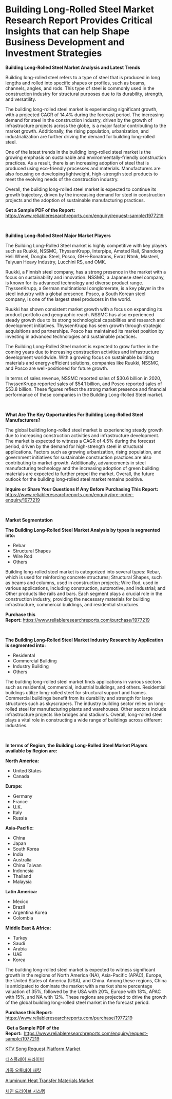 <p><h1>Building Long-Rolled Steel Market Research Report Provides Critical Insights that can help Shape Business Development and Investment Strategies</h1></p><p><strong>Building Long-Rolled Steel Market Analysis and Latest Trends</strong></p>
<p><p>Building long-rolled steel refers to a type of steel that is produced in long lengths and rolled into specific shapes or profiles, such as beams, channels, angles, and rods. This type of steel is commonly used in the construction industry for structural purposes due to its durability, strength, and versatility.</p><p>The building long-rolled steel market is experiencing significant growth, with a projected CAGR of 14.4% during the forecast period. The increasing demand for steel in the construction industry, driven by the growth of infrastructure projects across the globe, is a major factor contributing to the market growth. Additionally, the rising population, urbanization, and industrialization are further driving the demand for building long-rolled steel.</p><p>One of the latest trends in the building long-rolled steel market is the growing emphasis on sustainable and environmentally-friendly construction practices. As a result, there is an increasing adoption of steel that is produced using eco-friendly processes and materials. Manufacturers are also focusing on developing lightweight, high-strength steel products to meet the evolving needs of the construction industry.</p><p>Overall, the building long-rolled steel market is expected to continue its growth trajectory, driven by the increasing demand for steel in construction projects and the adoption of sustainable manufacturing practices.</p></p>
<p><strong>Get a Sample PDF of the Report:&nbsp;</strong> <a href="https://www.reliableresearchreports.com/enquiry/request-sample/1977219">https://www.reliableresearchreports.com/enquiry/request-sample/1977219</a></p>
<p>&nbsp;</p>
<p><strong>Building Long-Rolled Steel Major Market Players</strong></p>
<p><p>The Building Long-Rolled Steel market is highly competitive with key players such as Ruukki, NSSMC, ThyssenKrupp, Interpipe, Amsted Rail, Shandong Heli Wheel, Dongbu Steel, Posco, GHH-Bonatrans, Evraz Ntmk, Masteel, Taiyuan Heavy Industry, Lucchini RS, and OMK. </p><p>Ruukki, a Finnish steel company, has a strong presence in the market with a focus on sustainability and innovation. NSSMC, a Japanese steel company, is known for its advanced technology and diverse product range. ThyssenKrupp, a German multinational conglomerate, is a key player in the steel industry with a global presence. Posco, a South Korean steel company, is one of the largest steel producers in the world.</p><p>Ruukki has shown consistent market growth with a focus on expanding its product portfolio and geographic reach. NSSMC has also experienced steady growth due to its strong technological capabilities and research and development initiatives. ThyssenKrupp has seen growth through strategic acquisitions and partnerships. Posco has maintained its market position by investing in advanced technologies and sustainable practices.</p><p>The Building Long-Rolled Steel market is expected to grow further in the coming years due to increasing construction activities and infrastructure development worldwide. With a growing focus on sustainable building materials and energy-efficient solutions, companies like Ruukki, NSSMC, and Posco are well-positioned for future growth.</p><p>In terms of sales revenue, NSSMC reported sales of $30.6 billion in 2020, ThyssenKrupp reported sales of $54.1 billion, and Posco reported sales of $53.8 billion. These figures reflect the strong market presence and financial performance of these companies in the Building Long-Rolled Steel market.</p></p>
<p>&nbsp;</p>
<p><strong>What Are The Key Opportunities For Building Long-Rolled Steel Manufacturers?</strong></p>
<p><p>The global building long-rolled steel market is experiencing steady growth due to increasing construction activities and infrastructure development. The market is expected to witness a CAGR of 4.5% during the forecast period, driven by the demand for high-strength steel in structural applications. Factors such as growing urbanization, rising population, and government initiatives for sustainable construction practices are also contributing to market growth. Additionally, advancements in steel manufacturing technology and the increasing adoption of green building materials are expected to further propel the market. Overall, the future outlook for the building long-rolled steel market remains positive.</p></p>
<p><strong>Inquire or Share Your Questions If Any Before Purchasing This Report:</strong> <a href="https://www.reliableresearchreports.com/enquiry/pre-order-enquiry/1977219">https://www.reliableresearchreports.com/enquiry/pre-order-enquiry/1977219</a></p>
<p>&nbsp;</p>
<p><strong>Market Segmentation</strong></p>
<p><strong>The Building Long-Rolled Steel Market Analysis by types is segmented into:</strong></p>
<p><ul><li>Rebar</li><li>Structural Shapes</li><li>Wire Rod</li><li>Others</li></ul></p>
<p><p>Building long-rolled steel market is categorized into several types: Rebar, which is used for reinforcing concrete structures; Structural Shapes, such as beams and columns, used in construction projects; Wire Rod, used in various applications, including construction, automotive, and industrial; and Other products like rails and bars. Each segment plays a crucial role in the construction industry, providing the necessary materials for building infrastructure, commercial buildings, and residential structures.</p></p>
<p><strong>Purchase this Report:&nbsp;</strong><a href="https://www.reliableresearchreports.com/purchase/1977219">https://www.reliableresearchreports.com/purchase/1977219</a></p>
<p>&nbsp;</p>
<p><strong>The Building Long-Rolled Steel Market Industry Research by Application is segmented into:</strong></p>
<p><ul><li>Residental</li><li>Commercial Building</li><li>Industry Building</li><li>Others</li></ul></p>
<p><p>The building long-rolled steel market finds applications in various sectors such as residential, commercial, industrial buildings, and others. Residential buildings utilize long-rolled steel for structural support and frames. Commercial buildings benefit from its durability and strength for large structures such as skyscrapers. The industry building sector relies on long-rolled steel for manufacturing plants and warehouses. Other sectors include infrastructure projects like bridges and stadiums. Overall, long-rolled steel plays a vital role in constructing a wide range of buildings across different industries.</p></p>
<p>&nbsp;</p>
<p><strong>In terms of Region, the Building Long-Rolled Steel Market Players available by Region are:</strong></p>
<p>
    <p> <strong> North America: </strong>
        <ul>
            <li>United States</li>
            <li>Canada</li>
        </ul>
        </p> 
    <p> <strong> Europe: </strong>
        <ul>
            <li>Germany</li>
            <li>France</li>
            <li>U.K.</li>
            <li>Italy</li>
            <li>Russia</li>
        </ul>
        </p> 
    <p> <strong> Asia-Pacific: </strong>
        <ul>
            <li>China</li>
            <li>Japan</li>
            <li>South Korea</li>
            <li>India</li>
            <li>Australia</li>
            <li>China Taiwan</li>
            <li>Indonesia</li>
            <li>Thailand</li>
            <li>Malaysia</li>
        </ul>
        </p> 
    <p> <strong> Latin America: </strong>
        <ul>
            <li>Mexico</li>
            <li>Brazil</li>
            <li>Argentina Korea</li>
            <li>Colombia</li>
        </ul>
        </p> 
    <p> <strong> Middle East & Africa: </strong>
        <ul>
            <li>Turkey</li>
            <li>Saudi</li>
            <li>Arabia</li>
            <li>UAE</li>
            <li>Korea</li>
        </ul>
    </p>
    </p>
<p><p>The building long-rolled steel market is expected to witness significant growth in the regions of North America (NA), Asia-Pacific (APAC), Europe, the United States of America (USA), and China. Among these regions, China is anticipated to dominate the market with a market share percentage valuation of 35%, followed by the USA with 20%, Europe with 18%, APAC with 15%, and NA with 12%. These regions are projected to drive the growth of the global building long-rolled steel market in the forecast period.</p></p>
<p><strong>Purchase this Report: </strong><a href="https://www.reliableresearchreports.com/purchase/1977219">https://www.reliableresearchreports.com/purchase/1977219</a></p>
<p>&nbsp;<strong>Get a Sample PDF of the Report:&nbsp;&nbsp;</strong><a href="https://www.reliableresearchreports.com/enquiry/request-sample/1977219">https://www.reliableresearchreports.com/enquiry/request-sample/1977219</a></p>
<p><strong></strong></p>
<p><p><a href="https://issuu.com/reportprime-2/docs/ktv-song-request-platform-market-size-2030.pptx">KTV Song Request Platform Market</a></p><p><a href="https://github.com/bunxhcci35271755/Market-Research-Report-List-1/blob/main/82188261832.md">디스플레이 드라이버</a></p><p><a href="https://medium.com/@dadanedu33/2024%EB%85%84%EB%B6%80%ED%84%B0-2031%EB%85%84%EA%B9%8C%EC%A7%80%EC%9D%98-%EA%B0%80%EC%A3%BD-%EC%98%A4%ED%86%A0%EB%B0%94%EC%9D%B4-%EC%9E%AC%ED%82%B7-%EC%8B%9C%EC%9E%A5-%EB%B6%84%EC%84%9D-%EB%B0%8F-%EA%B7%9C%EB%AA%A8-%EC%98%88%EC%B8%A1-55a7e2bf1498">가죽 오토바이 재킷</a></p><p><a href="https://github.com/Chiragrp22/Market-Research-Report-List-3/blob/main/aluminum-heat-transfer-materials-market.md">Aluminum Heat Transfer Materials Market</a></p><p><a href="https://medium.com/@percymckty3ytenzie89676/%EB%94%94%EC%BD%94%EB%94%A9-%EC%B2%B4%EC%9D%B8-%EB%93%9C%EB%9D%BC%EC%9D%B4%EB%B8%8C-%EC%8B%9C%EC%8A%A4%ED%85%9C-%EC%8B%9C%EC%9E%A5-%EC%A7%80%ED%91%9C-%EC%8B%9C%EC%9E%A5-%EC%A0%90%EC%9C%A0%EC%9C%A8-%ED%8A%B8%EB%A0%8C%EB%93%9C-%EB%B0%8F-%EC%84%B1%EC%9E%A5-%EC%96%91%EC%83%81-028fabac626d">체인 드라이브 시스템</a></p></p>
